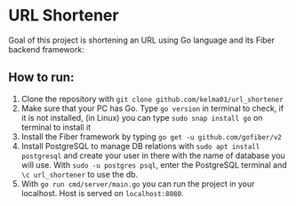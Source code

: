 # URL Shortener

Goal of this project is shortening an URL using Go language and its Fiber backend framework:

## How to run:

1. Clone the repository with `git clone github.com/kelma01/url_shortener`
2. Make sure that your PC has Go. Type `go version` in terminal to check, if it is not installed, (in Linux) you can type `sudo snap install go` on terminal to install it
3. Install the Fiber framework by typing `go get -u github.com/gofiber/v2`
4. Install PostgreSQL to manage DB relations with `sudo apt install postgresql` and create your user in there with the name of database you will use. With `sudo -u postgres psql`, enter the PostgreSQL terminal and `\c url_shortener` to use the db.
5. With `go run cmd/server/main.go` you can run the project in your localhost. Host is served on `localhost:8080`.
